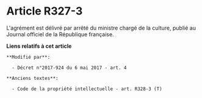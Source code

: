 # Article R327-3

L'agrément est délivré par arrêté du ministre chargé de la culture, publié au Journal officiel de la République française.

**Liens relatifs à cet article**

	**Modifié par**:

	  - Décret n°2017-924 du 6 mai 2017 - art. 4

	**Anciens textes**:

	  - Code de la propriété intellectuelle - art. R328-3 (T)
